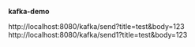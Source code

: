 
**kafka-demo**

http://localhost:8080/kafka/send?title=test&body=123
http://localhost:8080/kafka/send1?title=test&body=123